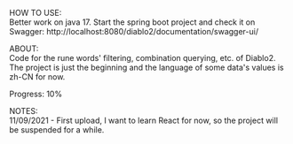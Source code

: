 HOW TO USE:  
Better work on java 17. Start the spring boot project and check it on Swagger: http://localhost:8080/diablo2/documentation/swagger-ui/

ABOUT:  
Code for the rune words' filtering, combination querying, etc. of Diablo2. The project is just the beginning and the language of some data's values is zh-CN for now.

Progress: 10%

NOTES:  
11/09/2021 - First upload, I want to learn React for now, so the project will be suspended for a while.

